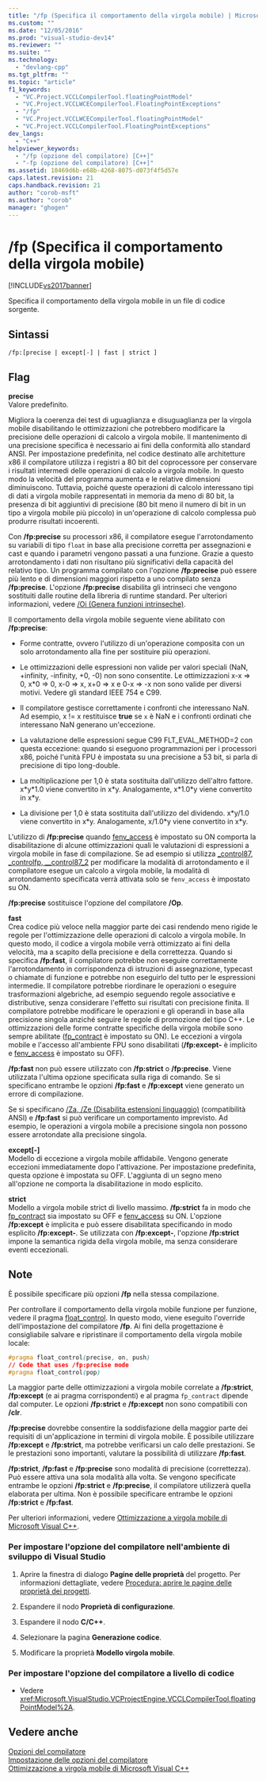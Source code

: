 ```yaml
---
title: "/fp (Specifica il comportamento della virgola mobile) | Microsoft Docs"
ms.custom: ""
ms.date: "12/05/2016"
ms.prod: "visual-studio-dev14"
ms.reviewer: ""
ms.suite: ""
ms.technology: 
  - "devlang-cpp"
ms.tgt_pltfrm: ""
ms.topic: "article"
f1_keywords: 
  - "VC.Project.VCCLCompilerTool.floatingPointModel"
  - "VC.Project.VCCLWCECompilerTool.FloatingPointExceptions"
  - "/fp"
  - "VC.Project.VCCLWCECompilerTool.floatingPointModel"
  - "VC.Project.VCCLCompilerTool.FloatingPointExceptions"
dev_langs: 
  - "C++"
helpviewer_keywords: 
  - "/fp (opzione del compilatore) [C++]"
  - "-fp (opzione del compilatore) [C++]"
ms.assetid: 10469d6b-e68b-4268-8075-d073f4f5d57e
caps.latest.revision: 21
caps.handback.revision: 21
author: "corob-msft"
ms.author: "corob"
manager: "ghogen"
---
```

# /fp (Specifica il comportamento della virgola mobile)
[!INCLUDE[vs2017banner](../../assembler/inline/includes/vs2017banner.md)]

Specifica il comportamento della virgola mobile in un file di codice sorgente.  
  
## Sintassi  
  
```  
/fp:[precise | except[-] | fast | strict ]  
```  
  
## Flag  
 **precise**  
 Valore predefinito.  
  
 Migliora la coerenza dei test di uguaglianza e disuguaglianza per la virgola mobile disabilitando le ottimizzazioni che potrebbero modificare la precisione delle operazioni di calcolo a virgola mobile. Il mantenimento di una precisione specifica è necessario ai fini della conformità allo standard ANSI. Per impostazione predefinita, nel codice destinato alle architetture x86 il compilatore utilizza i registri a 80 bit del coprocessore per conservare i risultati intermedi delle operazioni di calcolo a virgola mobile.  In questo modo la velocità del programma aumenta e le relative dimensioni diminuiscono.  Tuttavia, poiché queste operazioni di calcolo interessano tipi di dati a virgola mobile rappresentati in memoria da meno di 80 bit, la presenza di bit aggiuntivi di precisione \(80 bit meno il numero di bit in un tipo a virgola mobile più piccolo\) in un'operazione di calcolo complessa può produrre risultati incoerenti.  
  
 Con **\/fp:precise** su processori x86, il compilatore esegue l'arrotondamento su variabili di tipo `float` in base alla precisione corretta per assegnazioni e cast e quando i parametri vengono passati a una funzione.  Grazie a questo arrotondamento i dati non risultano più significativi della capacità del relativo tipo.  Un programma compilato con l'opzione **\/fp:precise** può essere più lento e di dimensioni maggiori rispetto a uno compilato senza **\/fp:precise**.  L'opzione **\/fp:precise** disabilita gli intrinseci che vengono sostituiti dalle routine della libreria di runtime standard.  Per ulteriori informazioni, vedere [\/Oi \(Genera funzioni intrinseche\)](../../build/reference/oi-generate-intrinsic-functions.md).  
  
 Il comportamento della virgola mobile seguente viene abilitato con **\/fp:precise**:  
  
-   Forme contratte, ovvero l'utilizzo di un'operazione composita con un solo arrotondamento alla fine per sostituire più operazioni.  
  
-   Le ottimizzazioni delle espressioni non valide per valori speciali \(NaN, \+infinity, \-infinity, \+0, \-0\) non sono consentite.  Le ottimizzazioni x\-x \=\> 0, x\*0 \=\> 0, x\-0 \=\> x, x\+0 \=\> x e 0\-x \=\> \-x non sono valide per diversi motivi. Vedere gli standard IEEE 754 e C99.  
  
-   Il compilatore gestisce correttamente i confronti che interessano NaN.  Ad esempio, x \!\= x restituisce **true** se `x` è NaN e i confronti ordinati che interessano NaN generano un'eccezione.  
  
-   La valutazione delle espressioni segue C99 FLT\_EVAL\_METHOD\=2 con questa eccezione: quando si eseguono programmazioni per i processori x86, poiché l'unità FPU è impostata su una precisione a 53 bit, si parla di precisione di tipo long\-double.  
  
-   La moltiplicazione per 1,0 è stata sostituita dall'utilizzo dell'altro fattore.  x\*y\*1.0 viene convertito in x\*y.  Analogamente, x\*1.0\*y viene convertito in x\*y.  
  
-   La divisione per 1,0 è stata sostituita dall'utilizzo del dividendo.  x\*y\/1.0 viene convertito in x\*y.  Analogamente, x\/1.0\*y viene convertito in x\*y.  
  
 L'utilizzo di **\/fp:precise** quando [fenv\_access](../../preprocessor/fenv-access.md) è impostato su ON comporta la disabilitazione di alcune ottimizzazioni quali le valutazioni di espressioni a virgola mobile in fase di compilazione.  Se ad esempio si utilizza [\_control87, \_controlfp, \_\_control87\_2](../../c-runtime-library/reference/control87-controlfp-control87-2.md) per modificare la modalità di arrotondamento e il compilatore esegue un calcolo a virgola mobile, la modalità di arrotondamento specificata verrà attivata solo se `fenv_access` è impostato su ON.  
  
 **\/fp:precise** sostituisce l'opzione del compilatore **\/Op**.  
  
 **fast**  
 Crea codice più veloce nella maggior parte dei casi rendendo meno rigide le regole per l'ottimizzazione delle operazioni di calcolo a virgola mobile.  In questo modo, il codice a virgola mobile verrà ottimizzato ai fini della velocità, ma a scapito della precisione e della correttezza.  Quando si specifica **\/fp:fast**, il compilatore potrebbe non eseguire correttamente l'arrotondamento in corrispondenza di istruzioni di assegnazione, typecast o chiamate di funzione e potrebbe non eseguirlo del tutto per le espressioni intermedie.  Il compilatore potrebbe riordinare le operazioni o eseguire trasformazioni algebriche, ad esempio seguendo regole associative e distributive, senza considerare l'effetto sui risultati con precisione finita.  Il compilatore potrebbe modificare le operazioni e gli operandi in base alla precisione singola anziché seguire le regole di promozione del tipo C\+\+.  Le ottimizzazioni delle forme contratte specifiche della virgola mobile sono sempre abilitate \([fp\_contract](../../preprocessor/fp-contract.md) è impostato su ON\).  Le eccezioni a virgola mobile e l'accesso all'ambiente FPU sono disabilitati \(**\/fp:except\-** è implicito e [fenv\_access](../../preprocessor/fenv-access.md) è impostato su OFF\).  
  
 **\/fp:fast** non può essere utilizzato con **\/fp:strict** o **\/fp:precise**.  Viene utilizzata l'ultima opzione specificata sulla riga di comando.  Se si specificano entrambe le opzioni **\/fp:fast** e **\/fp:except** viene generato un errore di compilazione.  
  
 Se si specificano [\/Za, \/Ze \(Disabilita estensioni linguaggio\)](../../build/reference/za-ze-disable-language-extensions.md) \(compatibilità ANSI\) e **\/fp:fast** si può verificare un comportamento imprevisto.  Ad esempio, le operazioni a virgola mobile a precisione singola non possono essere arrotondate alla precisione singola.  
  
 **except\[\-\]**  
 Modello di eccezione a virgola mobile affidabile.  Vengono generate eccezioni immediatamente dopo l'attivazione.  Per impostazione predefinita, questa opzione è impostata su OFF.  L'aggiunta di un segno meno all'opzione ne comporta la disabilitazione in modo esplicito.  
  
 **strict**  
 Modello a virgola mobile strict di livello massimo.  **\/fp:strict** fa in modo che [fp\_contract](../../preprocessor/fp-contract.md) sia impostato su OFF e [fenv\_access](../../preprocessor/fenv-access.md) su ON.  L'opzione **\/fp:except** è implicita e può essere disabilitata specificando in modo esplicito **\/fp:except\-**.  Se utilizzata con **\/fp:except\-**, l'opzione **\/fp:strict** impone la semantica rigida della virgola mobile, ma senza considerare eventi eccezionali.  
  
## Note  
 È possibile specificare più opzioni **\/fp** nella stessa compilazione.  
  
 Per controllare il comportamento della virgola mobile funzione per funzione, vedere il pragma [float\_control](../../preprocessor/float-control.md).  In questo modo, viene eseguito l'override dell'impostazione del compilatore **\/fp**.  Ai fini della progettazione è consigliabile salvare e ripristinare il comportamento della virgola mobile locale:  
  
```css  
#pragma float_control(precise, on, push)  
// Code that uses /fp:precise mode  
#pragma float_control(pop)  
```  
  
 La maggior parte delle ottimizzazioni a virgola mobile correlate a **\/fp:strict**, **\/fp:except** \(e ai pragma corrispondenti\) e al pragma `fp_contract` dipende dal computer.  Le opzioni **\/fp:strict** e **\/fp:except** non sono compatibili con **\/clr**.  
  
 **\/fp:precise** dovrebbe consentire la soddisfazione della maggior parte dei requisiti di un'applicazione in termini di virgola mobile.  È possibile utilizzare **\/fp:except** e **\/fp:strict**, ma potrebbe verificarsi un calo delle prestazioni.  Se le prestazioni sono importanti, valutare la possibilità di utilizzare **\/fp:fast**.  
  
 **\/fp:strict**, **\/fp:fast** e **\/fp:precise** sono modalità di precisione \(correttezza\).  Può essere attiva una sola modalità alla volta.  Se vengono specificate entrambe le opzioni **\/fp:strict** e **\/fp:precise**, il compilatore utilizzerà quella elaborata per ultima.  Non è possibile specificare entrambe le opzioni **\/fp:strict** e **\/fp:fast**.  
  
 Per ulteriori informazioni, vedere [Ottimizzazione a virgola mobile di Microsoft Visual C\+\+](http://msdn.microsoft.com/library/aa289157.aspx).  
  
### Per impostare l'opzione del compilatore nell'ambiente di sviluppo di Visual Studio  
  
1.  Aprire la finestra di dialogo **Pagine delle proprietà** del progetto.  Per informazioni dettagliate, vedere [Procedura: aprire le pagine delle proprietà dei progetti](../../misc/how-to-open-project-property-pages.md).  
  
2.  Espandere il nodo **Proprietà di configurazione**.  
  
3.  Espandere il nodo **C\/C\+\+**.  
  
4.  Selezionare la pagina **Generazione codice**.  
  
5.  Modificare la proprietà **Modello virgola mobile**.  
  
### Per impostare l'opzione del compilatore a livello di codice  
  
-   Vedere <xref:Microsoft.VisualStudio.VCProjectEngine.VCCLCompilerTool.floatingPointModel%2A>.  
  
## Vedere anche  
 [Opzioni del compilatore](../../build/reference/compiler-options.md)   
 [Impostazione delle opzioni del compilatore](../../build/reference/setting-compiler-options.md)   
 [Ottimizzazione a virgola mobile di Microsoft Visual C\+\+](http://msdn.microsoft.com/library/aa289157.aspx)